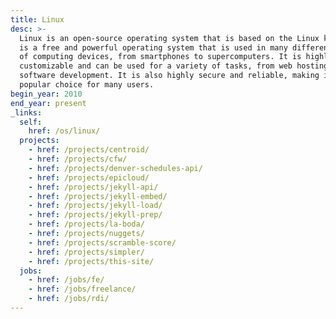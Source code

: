 ```yaml
---
title: Linux
desc: >-
  Linux is an open-source operating system that is based on the Linux kernel. It
  is a free and powerful operating system that is used in many different types
  of computing devices, from smartphones to supercomputers. It is highly
  customizable and can be used for a variety of tasks, from web hosting to
  software development. It is also highly secure and reliable, making it a
  popular choice for many users.
begin_year: 2010
end_year: present
_links:
  self:
    href: /os/linux/
  projects:
    - href: /projects/centroid/
    - href: /projects/cfw/
    - href: /projects/denver-schedules-api/
    - href: /projects/epicloud/
    - href: /projects/jekyll-api/
    - href: /projects/jekyll-embed/
    - href: /projects/jekyll-load/
    - href: /projects/jekyll-prep/
    - href: /projects/la-boda/
    - href: /projects/nuggets/
    - href: /projects/scramble-score/
    - href: /projects/simpler/
    - href: /projects/this-site/
  jobs:
    - href: /jobs/fe/
    - href: /jobs/freelance/
    - href: /jobs/rdi/
---
```

